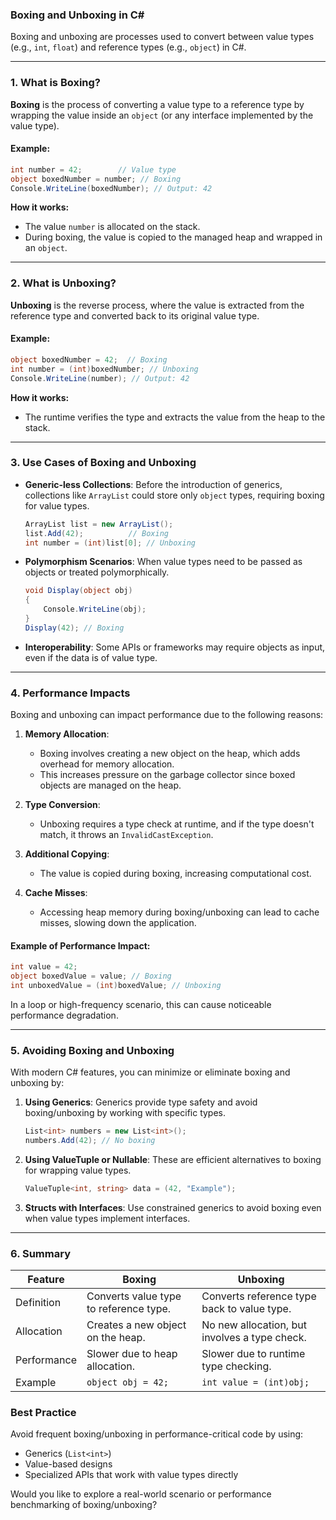 ### **Boxing and Unboxing in C#**

Boxing and unboxing are processes used to convert between value types (e.g., `int`, `float`) and reference types (e.g., `object`) in C#.

---

### **1. What is Boxing?**

**Boxing** is the process of converting a value type to a reference type by wrapping the value inside an `object` (or any interface implemented by the value type).

#### Example:

```csharp
int number = 42;        // Value type
object boxedNumber = number; // Boxing
Console.WriteLine(boxedNumber); // Output: 42
```

**How it works:**

- The value `number` is allocated on the stack.
- During boxing, the value is copied to the managed heap and wrapped in an `object`.

---

### **2. What is Unboxing?**

**Unboxing** is the reverse process, where the value is extracted from the reference type and converted back to its original value type.

#### Example:

```csharp
object boxedNumber = 42;  // Boxing
int number = (int)boxedNumber; // Unboxing
Console.WriteLine(number); // Output: 42
```

**How it works:**

- The runtime verifies the type and extracts the value from the heap to the stack.

---

### **3. Use Cases of Boxing and Unboxing**

- **Generic-less Collections**: Before the introduction of generics, collections like `ArrayList` could store only `object` types, requiring boxing for value types.

  ```csharp
  ArrayList list = new ArrayList();
  list.Add(42);          // Boxing
  int number = (int)list[0]; // Unboxing
  ```

- **Polymorphism Scenarios**: When value types need to be passed as objects or treated polymorphically.

  ```csharp
  void Display(object obj)
  {
      Console.WriteLine(obj);
  }
  Display(42); // Boxing
  ```

- **Interoperability**: Some APIs or frameworks may require objects as input, even if the data is of value type.

---

### **4. Performance Impacts**

Boxing and unboxing can impact performance due to the following reasons:

1. **Memory Allocation**:

   - Boxing involves creating a new object on the heap, which adds overhead for memory allocation.
   - This increases pressure on the garbage collector since boxed objects are managed on the heap.

2. **Type Conversion**:

   - Unboxing requires a type check at runtime, and if the type doesn't match, it throws an `InvalidCastException`.

3. **Additional Copying**:

   - The value is copied during boxing, increasing computational cost.

4. **Cache Misses**:
   - Accessing heap memory during boxing/unboxing can lead to cache misses, slowing down the application.

#### Example of Performance Impact:

```csharp
int value = 42;
object boxedValue = value; // Boxing
int unboxedValue = (int)boxedValue; // Unboxing
```

In a loop or high-frequency scenario, this can cause noticeable performance degradation.

---

### **5. Avoiding Boxing and Unboxing**

With modern C# features, you can minimize or eliminate boxing and unboxing by:

1. **Using Generics**:
   Generics provide type safety and avoid boxing/unboxing by working with specific types.

   ```csharp
   List<int> numbers = new List<int>();
   numbers.Add(42); // No boxing
   ```

2. **Using ValueTuple or Nullable**:
   These are efficient alternatives to boxing for wrapping value types.

   ```csharp
   ValueTuple<int, string> data = (42, "Example");
   ```

3. **Structs with Interfaces**:
   Use constrained generics to avoid boxing even when value types implement interfaces.

---

### **6. Summary**

| Feature     | Boxing                                 | Unboxing                                      |
| ----------- | -------------------------------------- | --------------------------------------------- |
| Definition  | Converts value type to reference type. | Converts reference type back to value type.   |
| Allocation  | Creates a new object on the heap.      | No new allocation, but involves a type check. |
| Performance | Slower due to heap allocation.         | Slower due to runtime type checking.          |
| Example     | `object obj = 42;`                     | `int value = (int)obj;`                       |

### **Best Practice**

Avoid frequent boxing/unboxing in performance-critical code by using:

- Generics (`List<int>`)
- Value-based designs
- Specialized APIs that work with value types directly

Would you like to explore a real-world scenario or performance benchmarking of boxing/unboxing?
